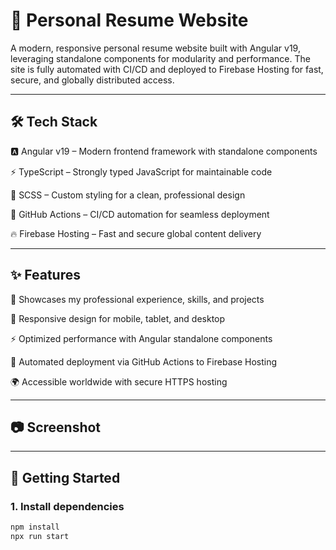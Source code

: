 # 💼 Personal Resume Website
A modern, responsive personal resume website built with Angular v19, leveraging standalone components for modularity and performance. The site is fully automated with CI/CD and deployed to Firebase Hosting for fast, secure, and globally distributed access.

---

## 🛠 Tech Stack
🅰️ Angular v19 – Modern frontend framework with standalone components

⚡ TypeScript – Strongly typed JavaScript for maintainable code

🎨 SCSS – Custom styling for a clean, professional design

🔄 GitHub Actions – CI/CD automation for seamless deployment

🔥 Firebase Hosting – Fast and secure global content delivery

---

## ✨ Features
📄 Showcases my professional experience, skills, and projects

📱 Responsive design for mobile, tablet, and desktop

⚡ Optimized performance with Angular standalone components

🚀 Automated deployment via GitHub Actions to Firebase Hosting

🌍 Accessible worldwide with secure HTTPS hosting

---

## 📷 Screenshot

---

## 🚀 Getting Started
### 1. Install dependencies


```bash
npm install
npx run start
